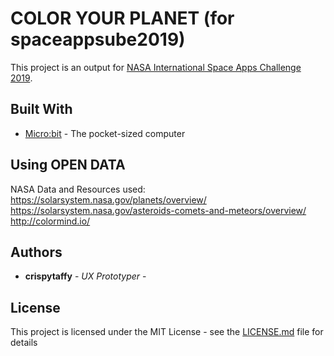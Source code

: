 # COLOR YOUR PLANET (for spaceappsube2019)

This project is an output for [NASA International Space Apps Challenge 2019](https://2019.spaceappschallenge.org/locations/ube-yamaguchi/).

## Built With

* [Micro:bit](https://microbit.org/code/) - The pocket-sized computer

## Using OPEN DATA
NASA Data and Resources used:
https://solarsystem.nasa.gov/planets/overview/
https://solarsystem.nasa.gov/asteroids-comets-and-meteors/overview/
http://colormind.io/

## Authors

* **crispytaffy** - *UX Prototyper* - 

## License

This project is licensed under the MIT License - see the [LICENSE.md](LICENSE.md) file for details
